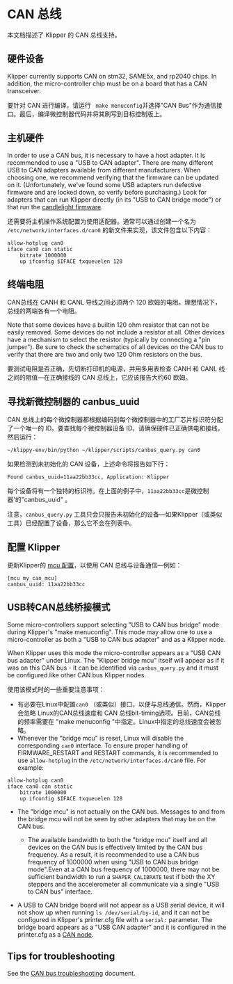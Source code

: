 # CAN 总线

本文档描述了 Klipper 的 CAN 总线支持。

## 硬件设备

Klipper currently supports CAN on stm32, SAME5x, and rp2040 chips. In addition, the micro-controller chip must be on a board that has a CAN transceiver.

要针对 CAN 进行编译，请运行 ` make menuconfig`并选择"CAN Bus"作为通信接口。最后，编译微控制器代码并将其刷写到目标控制版上。

## 主机硬件

In order to use a CAN bus, it is necessary to have a host adapter. It is recommended to use a "USB to CAN adapter". There are many different USB to CAN adapters available from different manufacturers. When choosing one, we recommend verifying that the firmware can be updated on it. (Unfortunately, we've found some USB adapters run defective firmware and are locked down, so verify before purchasing.) Look for adapters that can run Klipper directly (in its "USB to CAN bridge mode") or that run the [candlelight firmware](https://github.com/candle-usb/candleLight_fw).

还需要将主机操作系统配置为使用适配器。通常可以通过创建一个名为 `/etc/network/interfaces.d/can0` 的新文件来实现，该文件包含以下内容：

```
allow-hotplug can0
iface can0 can static
    bitrate 1000000
    up ifconfig $IFACE txqueuelen 128
```

## 终端电阻

CAN总线在 CANH 和 CANL 导线之间必须两个 120 欧姆的电阻。理想情况下，总线的两端各有一个电阻。

Note that some devices have a builtin 120 ohm resistor that can not be easily removed. Some devices do not include a resistor at all. Other devices have a mechanism to select the resistor (typically by connecting a "pin jumper"). Be sure to check the schematics of all devices on the CAN bus to verify that there are two and only two 120 Ohm resistors on the bus.

要测试电阻是否正确，先切断打印机的电源，并用多用表检查 CANH 和 CANL 线之间的阻值—在正确接线的 CAN 总线上，它应该报告大约60 欧姆。

## 寻找新微控制器的 canbus_uuid

CAN 总线上的每个微控制器都根据编码到每个微控制器中的工厂芯片标识符分配了一个唯一的 ID。要查找每个微控制器设备 ID，请确保硬件已正确供电和接线，然后运行：

```
~/klippy-env/bin/python ~/klipper/scripts/canbus_query.py can0
```

如果检测到未初始化的 CAN 设备，上述命令将报告如下行：

```
Found canbus_uuid=11aa22bb33cc, Application: Klipper
```

每个设备将有一个独特的标识符。在上面的例子中，`11aa22bb33cc`是微控制器'的"canbus_uuid" 。

注意，`canbus_query.py` 工具只会只报告未初始化的设备—如果Klipper（或类似工具）已经配置了设备，那么它不会在列表中。

## 配置 Klipper

更新Klipper的 [mcu 配置](Config_Reference.md#mcu)，以使用 CAN 总线与设备通信—例如：

```
[mcu my_can_mcu]
canbus_uuid: 11aa22bb33cc
```

## USB转CAN总线桥接模式

Some micro-controllers support selecting "USB to CAN bus bridge" mode during Klipper's "make menuconfig". This mode may allow one to use a micro-controller as both a "USB to CAN bus adapter" and as a Klipper node.

When Klipper uses this mode the micro-controller appears as a "USB CAN bus adapter" under Linux. The "Klipper bridge mcu" itself will appear as if it was on this CAN bus - it can be identified via `canbus_query.py` and it must be configured like other CAN bus Klipper nodes.

使用该模式时的一些重要注意事项：

* 有必要在Linux中配置`can0` （或类似）接口，以便与总线通信。然而，Klipper 会忽略 Linux的CAN总线速度和 CAN 总线bit-timing选项。目前，CAN总线的频率需要在 "make menuconfig "中指定。Linux中指定的总线速度会被忽略。
* Whenever the "bridge mcu" is reset, Linux will disable the corresponding `can0` interface. To ensure proper handling of FIRMWARE_RESTART and RESTART commands, it is recommended to use `allow-hotplug` in the `/etc/network/interfaces.d/can0` file. For example:

```
allow-hotplug can0
iface can0 can static
    bitrate 1000000
    up ifconfig $IFACE txqueuelen 128
```

* The "bridge mcu" is not actually on the CAN bus. Messages to and from the bridge mcu will not be seen by other adapters that may be on the CAN bus.

   * The available bandwidth to both the "bridge mcu" itself and all devices on the CAN bus is effectively limited by the CAN bus frequency. As a result, it is recommended to use a CAN bus frequency of 1000000 when using "USB to CAN bus bridge mode".Even at a CAN bus frequency of 1000000, there may not be sufficient bandwidth to run a `SHAPER_CALIBRATE` test if both the XY steppers and the accelerometer all communicate via a single "USB to CAN bus" interface.
* A USB to CAN bridge board will not appear as a USB serial device, it will not show up when running `ls /dev/serial/by-id`, and it can not be configured in Klipper's printer.cfg file with a `serial:` parameter. The bridge board appears as a "USB CAN adapter" and it is configured in the printer.cfg as a [CAN node](#configuring-klipper).

## Tips for troubleshooting

See the [CAN bus troubleshooting](CANBUS_Troubleshooting.md) document.
